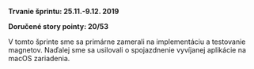 **Trvanie šprintu: 25.11.-9.12. 2019**

**Doručené story pointy: 20/53**

V tomto šprinte sme sa primárne zamerali na implementáciu a testovanie magnetov. Naďalej sme sa usilovali o spojazdnenie vyvíjanej aplikácie na macOS zariadenia.
